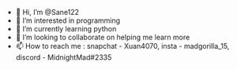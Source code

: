 - 👋 Hi, I’m @Sane122
- 👀 I’m interested in programming
- 🌱 I’m currently learning python
- 💞️ I’m looking to collaborate on helping me learn more
- 📫 How to reach me : snapchat - Xuan4070, insta - madgorilla_15, discord - MidnightMad#2335

<!---
Sane122/Sane122 is a ✨ special ✨ repository because its `README.md` (this file) appears on your GitHub profile.
You can click the Preview link to take a look at your changes.
--->
